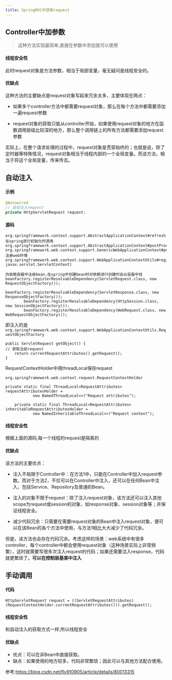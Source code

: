 ```yaml
---
title: SpringMVC中获取request
---
```


## Controller中加参数

> 这种方法实现最简单,直接在参数中添加就可以使用

#### 线程安全性

此时request对象是方法参数，相当于局部变量，毫无疑问是线程安全的。

#### 优缺点

这种方法的主要缺点是request对象写起来冗余太多，主要体现在两点：

* 如果多个controller方法中都需要request对象，那么在每个方法中都需要添加一遍request参数

* request对象的获取只能从controller开始，如果使用request对象的地方在函数调用层级比较深的地方，那么整个调用链上的所有方法都需要添加request参数

实际上，在整个请求处理的过程中，request对象是贯穿始终的；也就是说，除了定时器等特殊情况，request对象相当于线程内部的一个全局变量。而该方法，相当于将这个全局变量，传来传去。

## 自动注入

#### 示例

```java
@Autowired
// 自动注入request
private HttpServletRequest request; 
```

#### 源码

```
org.springframework.context.support.AbstractApplicationContext#refresh
在spring进行初始化时调用
org.springframework.context.support.AbstractApplicationContext#postProcessBeanFactory
org.springframework.web.context.support.GenericWebApplicationContext#postProcessBeanFactory
注册web环境
org.springframework.web.context.support.WebApplicationContextUtils#registerWebApplicationScopes(org.springframework.beans.factory.config.ConfigurableListableBeanFactory, javax.servlet.ServletContext)

向依赖容器中注册bean,在spring中创建bean时对依赖进行创建时会从容器中找
beanFactory.registerResolvableDependency(ServletRequest.class, new RequestObjectFactory());
		beanFactory.registerResolvableDependency(ServletResponse.class, new ResponseObjectFactory());
		beanFactory.registerResolvableDependency(HttpSession.class, new SessionObjectFactory());
		beanFactory.registerResolvableDependency(WebRequest.class, new WebRequestObjectFactory());
```

即注入的是`org.springframework.web.context.support.WebApplicationContextUtils.RequestObjectFactory`

```
public ServletRequest getObject() {
// 获取当前request
	return currentRequestAttributes().getRequest();
}	
```

RequestContextHolder中用threadLocal保存request

```
org.springframework.web.context.request.RequestContextHolder

private static final ThreadLocal<RequestAttributes> requestAttributesHolder =
			new NamedThreadLocal<>("Request attributes");

	private static final ThreadLocal<RequestAttributes> inheritableRequestAttributesHolder =
			new NamedInheritableThreadLocal<>("Request context");	
```

#### 线程安全性

根据上面的源码,每一个线程的request是隔离的

#### 优缺点

该方法的主要优点：

* 注入不局限于Controller中：在方法1中，只能在Controller中加入request参数。而对于方法2，不仅可以在Controller中注入，还可以在任何Bean中注入，包括Service、Repository及普通的Bean。

* 注入的对象不限于request：除了注入request对象，该方法还可以注入其他scope为request或session的对象，如response对象、session对象等；并保证线程安全。

* 减少代码冗余：只需要在需要request对象的Bean中注入request对象，便可以在该Bean的各个方法中使用，与方法1相比大大减少了代码冗余。

但是，该方法也会存在代码冗余。考虑这样的场景：web系统中有很多controller，每个controller中都会使用request对象（这种场景实际上非常频繁），这时就需要写很多次注入request的代码；如果还需要注入response，代码就更繁琐了。**可以在控制层基类中注入**

## 手动调用

#### 代码

```
HttpServletRequest request = ((ServletRequestAttributes) (RequestContextHolder.currentRequestAttributes())).getRequest();
```

#### 线程安全性

和自动注入的获取方式一样,所以线程安全

#### 优缺点

* 优点：可以在非Bean中直接获取。
* 缺点：如果使用的地方较多，代码非常繁琐；因此可以与其他方法配合使用。



参考:https://blog.csdn.net/fly910905/article/details/80013315